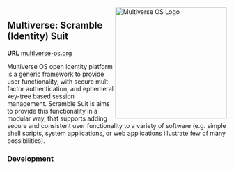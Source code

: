 <img src="https://avatars2.githubusercontent.com/u/24763891?s=400&u=c1150e7da5667f47159d433d8e49dad99a364f5f&v=4"  width="256px" height="256px" align="right" alt="Multiverse OS Logo">

## Multiverse: Scramble (Identity) Suit
**URL** [multiverse-os.org](https://multiverse-os.org)

Multiverse OS open identity platform is a generic framework to provide user functionality, with secure mult-factor authentication, and ephemeral key-tree based session management. Scramble Suit is aims to provide this functionality in a modular way, that supports adding secure and consistent user functionality to a variety of software (e.g. simple shell scripts, system applications, or web applications illustrate few of many possibilities). 


### Development
